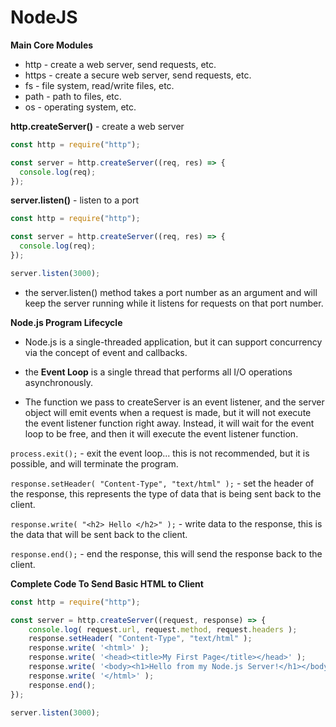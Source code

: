 # NodeJS

**Main Core Modules**

- http - create a web server, send requests, etc.
- https - create a secure web server, send requests, etc.
- fs - file system, read/write files, etc.
- path - path to files, etc.
- os - operating system, etc.

**http.createServer()** - create a web server

```js
const http = require("http");

const server = http.createServer((req, res) => {
  console.log(req);
});
```

**server.listen()** - listen to a port

```js
const http = require("http");

const server = http.createServer((req, res) => {
  console.log(req);
});

server.listen(3000);
```

- the server.listen() method takes a port number as an argument and will keep the server running while it listens for requests on that port number.

**Node.js Program Lifecycle**

- Node.js is a single-threaded application, but it can support concurrency via the concept of event and callbacks.

- the **Event Loop** is a single thread that performs all I/O operations asynchronously.

- The function we pass to createServer is an event listener, and the server object will emit events when a request is made, but it will not execute the event listener function right away. Instead, it will wait for the event loop to be free, and then it will execute the event listener function.

`process.exit();` - exit the event loop... this is not recommended, but it is possible, and will terminate the program.

`response.setHeader( "Content-Type", "text/html" );` - set the header of the response, this represents the type of data that is being sent back to the client.

`response.write( "<h2> Hello </h2>" );` - write data to the response, this is the data that will be sent back to the client.


`response.end();` - end the response, this will send the response back to the client.

**Complete Code To Send Basic HTML to Client**

```js
const http = require("http");

const server = http.createServer((request, response) => {
    console.log( request.url, request.method, request.headers );
    response.setHeader( "Content-Type", "text/html" );
    response.write( '<html>' );
    response.write( '<head><title>My First Page</title></head>' );
    response.write( '<body><h1>Hello from my Node.js Server!</h1></body>' );
    response.write( '</html>' );
    response.end();
});

server.listen(3000);
```
